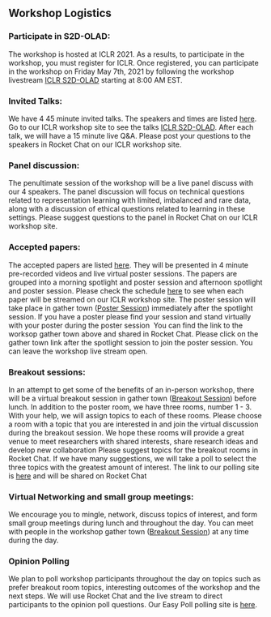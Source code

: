 ## Workshop Logistics

### Participate in S2D-OLAD: 

The workshop is hosted at ICLR 2021. As a results, to participate in the workshop, you must register for ICLR. Once registered, you can participate in the workshop on Friday May 7th, 2021 by following the workshop livestream [ICLR S2D-OLAD](https://iclr.cc/virtual/2021/workshop/2139) starting at 8:00 AM EST.

### Invited Talks: 

We have 4 45 minute invited talks. The speakers and times are listed [here](index.md). Go to our ICLR workshop site to see the talks [ICLR S2D-OLAD](https://iclr.cc/virtual/2021/workshop/2139). After each talk, we will have a 15 minute live Q&A. Please post your questions to the speakers in Rocket Chat on our ICLR workshop site. 

### Panel discussion: 

The penultimate session of the workshop will be a live panel discuss with our 4 speakers. The panel discussion will focus on technical questions related to representation learning with limited, imbalanced and rare data, along with a discussion of ethical questions related to learning in these settings. Please suggest questions to the panel in Rocket Chat on our ICLR workshop site. 

### Accepted papers: 

The accepted papers are listed [here](index.md). They will be presented in 4 minute pre-recorded videos and live virtual poster sessions. The papers are grouped into a morning spotlight and poster session and afternoon spotlight and poster session. Please check the schedule [here](index.md) to see when each paper will be streamed on our ICLR workshop site. The poster session will take place in gather town ([Poster Session](https://eventhosts.gather.town/app/tKEs7QinJhZyaDOD/S2D-OLAD)) immediately after the spotlight session. If you have a poster please find your session and stand virtually with your poster during the poster session  You can find the link to the worksop gather town above and shared in Rocket Chat. Please click on the gather town link after the spotlight session to join the poster session. You can leave the workshop live stream open.

### Breakout sessions: 

In an attempt to get some of the benefits of an in-person workshop, there will be a virtual breakout session in gather town ([Breakout Session](https://eventhosts.gather.town/app/tKEs7QinJhZyaDOD/S2D-OLAD)) before lunch. In addition to the poster room, we have three rooms, number 1 - 3. With your help, we will assign topics to each of these rooms. Please choose a room with a topic that you are interested in and join the virtual discussion during the breakout session. We hope these rooms will provide a great venue to meet researchers with shared interests, share research ideas and develop new collaboration Please suggest topics for the breakout rooms in Rocket Chat. If we have many suggestions, we will take a poll to select the three topics with the greatest amount of interest. The link to our polling site is [here](https://www.easypolls.net/poll.html?p=6092dc8ee4b06f4c09fa29a2) and will be shared on Rocket Chat

### Virtual Networking and small group meetings:  

We encourage you to mingle, network, discuss topics of interest, and form small group meetings during lunch and throughout the day. You can meet with people in the workshop gather town ([Breakout Session](https://eventhosts.gather.town/app/tKEs7QinJhZyaDOD/S2D-OLAD)) at any time during the day.


### Opinion Polling

We plan to poll workshop participants throughout the day on topics such as prefer breakout room topics, interesting outcomes of the workshop and the next steps. We will use Rocket Chat and the live stream to direct participants to the opinion poll questions. Our Easy Poll polling site is [here](https://www.easypolls.net/poll.html?p=6092dc8ee4b06f4c09fa29a2). 
